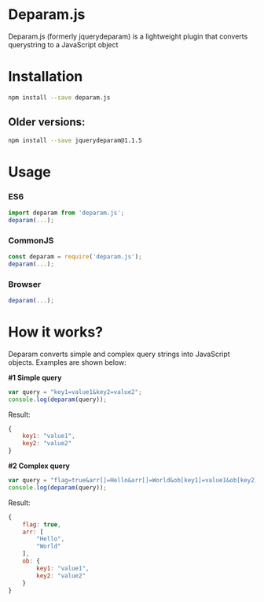 # Deparam.js
Deparam.js (formerly jquerydeparam) is a lightweight plugin that converts querystring to a JavaScript object

# Installation
```sh
npm install --save deparam.js
```

## Older versions:

```sh
npm install --save jquerydeparam@1.1.5
```

# Usage

### ES6
```js
import deparam from 'deparam.js';
deparam(...);
```

### CommonJS
```js
const deparam = require('deparam.js');
deparam(...);
```

### Browser
```js
deparam(...);
```

# How it works?
Deparam converts simple and complex query strings into JavaScript objects. Examples are shown below:

<b>#1 Simple query</b>
```js
var query = "key1=value1&key2=value2";
console.log(deparam(query));
```
Result:
```js
{
    key1: "value1",
    key2: "value2"
}
```

<b>#2 Complex query</b>
```js
var query = "flag=true&arr[]=Hello&arr[]=World&ob[key1]=value1&ob[key2]=value2";
console.log(deparam(query));
```
Result:
```js
{
    flag: true,
    arr: [
        "Hello",
        "World"
    ],
    ob: {
        key1: "value1",
        key2: "value2"
    }
}
```
